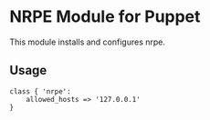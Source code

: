 NRPE Module for Puppet
======================

This module installs and configures nrpe.

Usage
-----

    class { 'nrpe':
        allowed_hosts => '127.0.0.1'
    }

